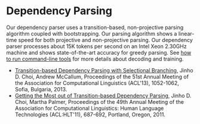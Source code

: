 # Dependency Parsing

Our dependency parser uses a transition-based, non-projective parsing algorithm coupled with bootstrapping. Our parsing algorithm shows a linear-time speed for both projective and non-projective parsing. Our dependency parser processes about 15K tokens per second on an Intel Xeon 2.30GHz machine and shows state-of-the-art accuracy for greedy parsing. See [how to run command-line tools](../quick_start/command_line_tools.md) for more details about decoding and training.

* [Transition-based Dependency Parsing with Selectional Branching](http://aclweb.org/anthology/P/P13/P13-1104.pdf), Jinho D. Choi, Andrew McCallum, Proceedings of the 51st Annual Meeting of the Association for Computational Linguistics (ACL'13), 1052-1062, Sofia, Bulgaria, 2013.
* [Getting the Most out of Transition-based Dependency Parsing](http://aclweb.org/anthology-new/P/P11/P11-2121.pdf), Jinho D. Choi, Martha Palmer, Proceedings of the 49th Annual Meeting of the Association for Computational Linguistics: Human Language Technologies (ACL:HLT'11), 687-692, Portland, Oregon, 2011.
